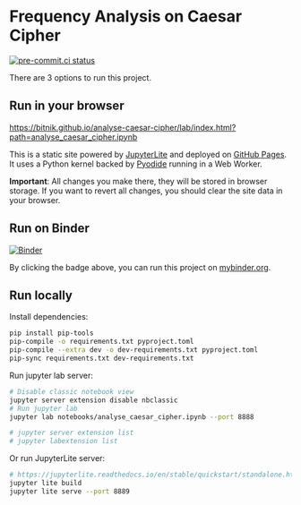 # Frequency Analysis on Caesar Cipher

[![pre-commit.ci status](https://results.pre-commit.ci/badge/github/bitnik/analyse-caesar-cipher/main.svg)](https://results.pre-commit.ci/latest/github/bitnik/analyse-caesar-cipher/main)

There are 3 options to run this project.

## Run in your browser

https://bitnik.github.io/analyse-caesar-cipher/lab/index.html?path=analyse_caesar_cipher.ipynb

This is a static site powered by [JupyterLite](https://jupyterlite.readthedocs.io/en/stable/)
and deployed on [GitHub Pages](https://pages.github.com/).
It uses a Python kernel backed by [Pyodide](https://pyodide.org/en/stable/) running in a Web Worker.

**Important**: All changes you make there, they will be stored in browser storage.
If you want to revert all changes, you should clear the site data in your browser.

## Run on Binder

[![Binder](https://mybinder.org/badge_logo.svg)](https://mybinder.org/v2/gh/bitnik/analyse-caesar-cipher/HEAD?labpath=notebooks%2Fanalyse_caesar_cipher.ipynb)

By clicking the badge above, you can run this project on [mybinder.org](https://mybinder.readthedocs.io/en/latest/).

## Run locally

Install dependencies:

```sh
pip install pip-tools
pip-compile -o requirements.txt pyproject.toml
pip-compile --extra dev -o dev-requirements.txt pyproject.toml
pip-sync requirements.txt dev-requirements.txt
```

Run jupyter lab server:

```sh
# Disable classic notebook view
jupyter server extension disable nbclassic
# Run jupyter lab
jupyter lab notebooks/analyse_caesar_cipher.ipynb --port 8888

# jupyter server extension list
# jupyter labextension list
```

Or run JupyterLite server:

```sh
# https://jupyterlite.readthedocs.io/en/stable/quickstart/standalone.html
jupyter lite build
jupyter lite serve --port 8889
```
